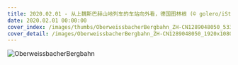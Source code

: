 ```yaml
---
title: 2020.02.01 - 从上魏斯巴赫山地列车的车站向外看，德国图林根 (© golero/iStock/Getty Images Plus)
date: 2020.02.01 00:00:00
cover_index: /images/thumbs/OberweissbacherBergbahn_ZH-CN1289048050_533x300.jpg
cover_detail: /images/OberweissbacherBergbahn_ZH-CN1289048050_1920x1080.jpg
---
```


![OberweissbacherBergbahn](/images/OberweissbacherBergbahn_ZH-CN1289048050_1920x1080.jpg)
